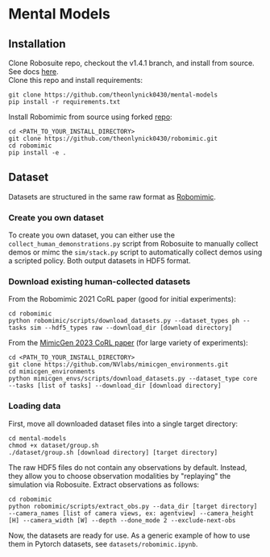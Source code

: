 # Mental Models

## Installation

Clone Robosuite repo, checkout the v1.4.1 branch, and install from source. See docs [here](https://robosuite.ai/docs/installation.html).  
Clone this repo and install requirements:
```
git clone https://github.com/theonlynick0430/mental-models
pip install -r requirements.txt
```
Install Robomimic from source using forked [repo](https://github.com/theonlynick0430/robomimic):
```
cd <PATH_TO_YOUR_INSTALL_DIRECTORY>
git clone https://github.com/theonlynick0430/robomimic.git
cd robomimic
pip install -e .
```

## Dataset 

Datasets are structured in the same raw format as [Robomimic](https://robomimic.github.io/docs/index.html). 

### Create you own dataset 

To create you own dataset, you can either use the `collect_human_demonstrations.py` script from Robosuite to manually collect demos or mimc the `sim/stack.py` script to automatically collect demos using a scripted policy. Both output datasets in HDF5 format. 

### Download existing human-collected datasets

From the Robomimic 2021 CoRL paper (good for initial experiments):
```
cd robomimic
python robomimic/scripts/download_datasets.py --dataset_types ph --tasks sim --hdf5_types raw --download_dir [download directory]
```
From the [MimicGen 2023 CoRL paper](https://mimicgen.github.io/) (for large variety of experiments):
```
cd <PATH_TO_YOUR_INSTALL_DIRECTORY>
git clone https://github.com/NVlabs/mimicgen_environments.git
cd mimicgen_environments
python mimicgen_envs/scripts/download_datasets.py --dataset_type core --tasks [list of tasks] --download_dir [download directory]
```

### Loading data

First, move all downloaded dataset files into a single target directory:
```
cd mental-models
chmod +x dataset/group.sh
./dataset/group.sh [download directory] [target directory]
```

The raw HDF5 files do not contain any observations by default. Instead, they allow you to choose observation modalities by "replaying" the simulation via Robosuite. Extract observations as follows: 
```
cd robomimic 
python robomimic/scripts/extract_obs.py --data_dir [target directory] --camera_names [list of camera views, ex: agentview] --camera_height [H] --camera_width [W] --depth --done_mode 2 --exclude-next-obs
```
Now, the datasets are ready for use. As a generic example of how to use them in Pytorch datasets, see `datasets/robomimic.ipynb`. 